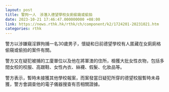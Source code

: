 ```yaml
---
layout: post
title: 警拘一人　涉潛入德望學校女廁偷窺或偷拍
date: 2023-10-21 17:46:47.000000000 +08:00
link: https://news.rthk.hk/rthk/ch/component/k2/1724201-20231021.htm
categories: rthk
---
```


警方以涉嫌窺淫罪拘捕一名30歲男子，懷疑和日前德望學校有人匿藏在女廁廁格偷窺或偷拍的案件有關。

警方又在疑犯被捕的工廈單位以及他在將軍澳的住所，檢獲大批女性衣物，包括多間女校的校服、高跟鞋、女性內衣、絲襪、假髮、化妝品等。

警方表示，暫時未接獲其他學校報案，而案發當日疑犯所穿的德望校服暫時未尋獲，警方會調查他的電子儀器搜查有否相關證據。
